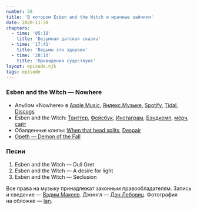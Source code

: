 ```yaml
---
number: 58
title: 'В котором Esben and the Witch и мрачные зайчики'
date: 2020-11-30
chapters:
  - time: '05:18'
    title: 'Безумная датская сказка'
  - time: '17:41'
    title: 'Ведьмы это здорово'
  - time: '28:10'
    title: 'Привидения существуют'
layout: episode.njk
tags: episode
---
```


### Esben and the Witch — Nowhere

- Альбом «Nowhere» в
  [Apple Music](https://music.apple.com/album/1434553246),
  [Яндекс.Музыке](https://music.yandex.ru/album/5631592),
  [Spotify](https://open.spotify.com/album/7etxQMy1GayWQ173bBnYkK),
  [Tidal](https://tidal.com/browse/album/94239918),
  [Discogs](https://www.discogs.com/master/1455263)
- Esben and the Witch:
  [Твиттер](https://twitter.com/weareeatw),
  [Фейсбук](https://www.facebook.com/esbenandthewitch/),
  [Инстаграм](https://www.instagram.com/esbenandthewitch/),
  [Бэндкемп](https://esbenandthewitch.bandcamp.com/),
  [мёрч](https://esbenandthewitchstore.bigcartel.com/),
  [сайт](http://www.bunnymen.com/)
- Обалденные клипы:
  [When that head splits](https://youtu.be/cnfx0cij2rw),
  [Despair](https://youtu.be/wEVFw74iOd8)
- [Opeth — Demon of the Fall](https://youtu.be/OOwmZwpQkrs)

### Песни

1. Esben and the Witch — Dull Gret
2. Esben and the Witch — A desire for light
3. Esben and the Witch — Seclusion

Все права на музыку принадлежат законным правообладателям.
Запись и сведение — [Вадим Макеев](https://twitter.com/pepelsbey).
Джингл — [Дэн Лебовиц](https://www.youtube.com/channel/UC38A5qHrlc_Zgua7vL4b96w).
Фотография на обложке — [Ian](https://unsplash.com/photos/oXo6IvDnkqc).
